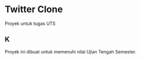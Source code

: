 # Twitter Clone

Proyek untuk tugas UTS

## K

Proyek ini dibuat untuk memenuhi nilai Ujian Tengah Semester.

